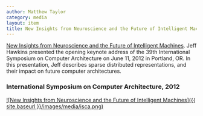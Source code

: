 ```yaml
---
author: Matthew Taylor
category: media
layout: item
title: New Insights from Neuroscience and the Future of Intelligent Machines
---
```


<a href="http://www.youtube.com/watch?v=A8sHMcCk0lU" rel="prettyPhoto" title="">New Insights from Neuroscience and the Future of Intelligent Machines</a>.
Jeff Hawkins presented the opening keynote address of the 39th International Symposium on Computer Architecture on June 11, 2012 in Portland, OR. In this presentation, Jeff describes sparse distributed representations, and their impact on future computer architectures.

### International Symposium on Computer Architecture, 2012

[![New Insights from Neuroscience and the Future of Intelligent Machines]({{ site.baseurl }}/images/media/isca.png)](http://www.youtube.com/watch?v=A8sHMcCk0lU)
